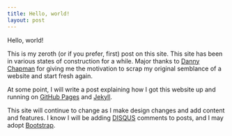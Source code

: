 ```yaml
---
title: Hello, world!
layout: post
---
```


Hello, world!

This is my zeroth (or if you prefer, first) post on this site. This site has been in various states of construction for a while. Major thanks to [Danny Chapman][] for giving me the motivation to scrap my original semblance of a website and start fresh again.

At some point, I will write a post explaining how I got this website up and running on [GitHub Pages][] and [Jekyll][].

This site will continue to change as I make design changes and add content and features. I know I will be adding [DISQUS][] comments to posts, and I may adopt [Bootstrap][].


[Danny Chapman]: http://dannychapman.com/
[GitHub Pages]: https://pages.github.com/
[Jekyll]: http://jekyllrb.com/
[DISQUS]: https://disqus.com/websites/
[Bootstrap]: http://getbootstrap.com/